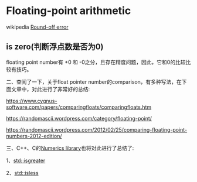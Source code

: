 # Floating-point arithmetic

wikipedia [Round-off error](https://en.wikipedia.org/wiki/Round-off_error)

## is zero(判断浮点数是否为0)

floating point number有 +0 和 -0之分，且存在精度问题，因此，它和0的比较比较有技巧。

二、查阅了一下，关于float pointer number的comparison，有多种写法，在下面文章中，对此进行了非常好的总结:

https://www.cygnus-software.com/papers/comparingfloats/comparingfloats.htm

https://randomascii.wordpress.com/category/floating-point/

https://randomascii.wordpress.com/2012/02/25/comparing-floating-point-numbers-2012-edition/

三、C++、C的[Numerics library](https://en.cppreference.com/w/cpp/numeric)也将对此进行了总结了:

1、[std::isgreater](https://en.cppreference.com/w/cpp/numeric/math/isgreater)

2、[std::isless](https://en.cppreference.com/w/cpp/numeric/math/isless)

